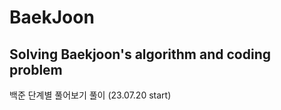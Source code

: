 # BaekJoon
Solving Baekjoon's algorithm and coding problem
--------------------------------------------------
백준 단계별 풀어보기 풀이 (23.07.20 start)
